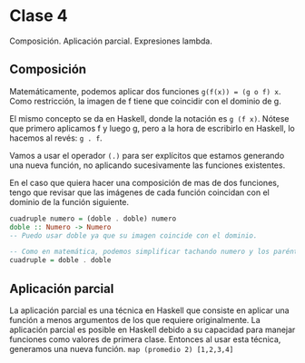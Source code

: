 # Clase 4
Composición. Aplicación parcial. Expresiones lambda.	

## Composición

Matemáticamente, podemos aplicar dos funciones `g(f(x)) = (g o f) x`. Como restricción, la imagen de f tiene que coincidir con el dominio de g.

El mismo concepto se da en Haskell, donde la notación es `g (f x)`. Nótese que primero aplicamos f y luego g, pero a la hora de escribirlo en Haskell, lo hacemos al revés: `g . f`.

Vamos a usar el operador `(.)` para ser explícitos que estamos generando una nueva función, no aplicando sucesivamente las funciones existentes.

En el caso que quiera hacer una composición de mas de dos funciones, tengo que revisar que las imágenes de cada función coincidan con el dominio de la función siguiente.

```Haskell
cuadruple numero = (doble . doble) numero
doble :: Numero -> Numero
-- Puedo usar doble ya que su imagen coincide con el dominio.

-- Como en matemática, podemos simplificar tachando numero y los paréntesis:
cuadruple = doble . doble
```

## Aplicación parcial
La aplicación parcial es una técnica en Haskell que consiste en aplicar una función a menos argumentos de los que requiere originalmente. La aplicación parcial es posible en Haskell debido a su capacidad para manejar funciones como valores de primera clase. Entonces al usar esta técnica, generamos una nueva función.
`map (promedio 2) [1,2,3,4]`